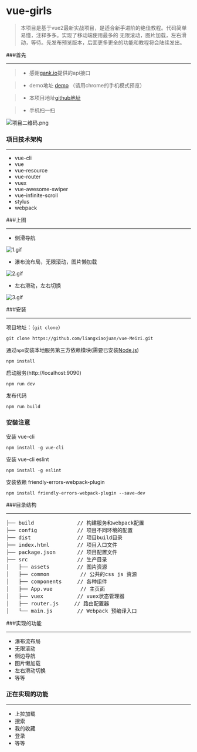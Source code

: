 # vue-girls

>  本项目是基于vue2最新实战项目，是适合新手进阶的绝佳教程。代码简单易懂，注释多多。实现了移动端使用最多的 无限滚动，图片加载，左右滑动，等待。先发布预览版本，后面更多更全的功能和教程将会陆续发出。

###首先

***
>*  感谢[gank.io](http://gank.io/)提供的api接口

>* demo地址 [demo](http://liangxiaojuan.github.io/meizi/index) （请用chrome的手机模式预览）

>* 本项目地址[github地址](https://github.com/liangxiaojuan/vue-Meizi)

>* 手机扫一扫

![项目二维码.png](http://upload-images.jianshu.io/upload_images/4249223-553d02ead2cb78fe.png?imageMogr2/auto-orient/strip%7CimageView2/2/w/1240)


### 项目技术架构
***
*  vue-cli
*  vue
*  vue-resource
*  vue-router
*  vuex
*  vue-awesome-swiper
*  vue-infinite-scroll
*  stylus
*  webpack

###上图
***
* 侧滑导航

![1.gif](http://upload-images.jianshu.io/upload_images/4249223-5f3b13d8a460f340.gif?imageMogr2/auto-orient/strip)

* 瀑布流布局，无限滚动，图片懒加载

![2.gif](http://upload-images.jianshu.io/upload_images/4249223-219e645475534a08.gif?imageMogr2/auto-orient/strip)

* 左右滑动，左右切换

![3.gif](http://upload-images.jianshu.io/upload_images/4249223-81d898b9ac461048.gif?imageMogr2/auto-orient/strip)


###安装
***
项目地址：（`git clone`）
```shell
git clone https://github.com/liangxiaojuan/vue-Meizi.git
```
通过`npm`安装本地服务第三方依赖模块(需要已安装[Node.js](https://nodejs.org/))

```
npm install
```
启动服务(http://localhost:9090)

```
npm run dev
```
发布代码

```
npm run build
```
### 安装注意
安装 vue-cli
```
npm install -g vue-cli
```
安装 vue-cli eslint
```
npm install -g eslint
```
 安装依赖 friendly-errors-webpack-plugin

```
npm install friendly-errors-webpack-plugin --save-dev
```
###目录结构
***
<pre>
├── build              // 构建服务和webpack配置
├── config             // 项目不同环境的配置
├── dist               // 项目build目录
├── index.html         // 项目入口文件
├── package.json       // 项目配置文件
├── src                // 生产目录
│   ├── assets         // 图片资源
│   ├── common          // 公共的css js 资源
│   ├── components     // 各种组件
│   ├── App.vue         // 主页面 
│   ├── vuex           // vuex状态管理器
│   ├── router.js     // 路由配置器
│   └── main.js        // Webpack 预编译入口
</pre>

###实现的功能
***
* 瀑布流布局
* 无限滚动
* 侧边导航
* 图片懒加载
* 左右滑动切换
* 等等

### 正在实现的功能
***
* 上拉加载
*  搜索
*  我的收藏
*  登录
*  等等
